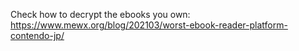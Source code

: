 Check how to decrypt the ebooks you own: https://www.mewx.org/blog/202103/worst-ebook-reader-platform-contendo-jp/
